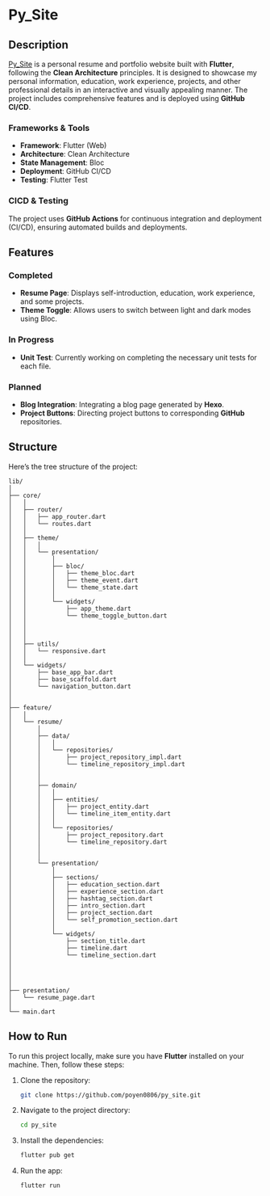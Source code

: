# Py_Site

## Description

[Py_Site](https://poyen0806.github.io/py_site/) is a personal resume and portfolio website built with **Flutter**, following the **Clean Architecture** principles. It is designed to showcase my personal information, education,  work experience, projects, and other professional details in an interactive and visually appealing manner. The project includes comprehensive features and is deployed using **GitHub CI/CD**.

### Frameworks & Tools
- **Framework**: Flutter (Web)
- **Architecture**: Clean Architecture
- **State Management**: Bloc
- **Deployment**: GitHub CI/CD
- **Testing**: Flutter Test

### CICD & Testing
The project uses **GitHub Actions** for continuous integration and deployment (CI/CD), ensuring automated builds and deployments.

## Features

### Completed
- **Resume Page**: Displays self-introduction, education, work experience, and some projects.
- **Theme Toggle**: Allows users to switch between light and dark modes using Bloc.

### In Progress
- **Unit Test**: Currently working on completing the necessary unit tests for each file.

### Planned
- **Blog Integration**: Integrating a blog page generated by **Hexo**.
- **Project Buttons**: Directing project buttons to corresponding **GitHub** repositories.

## Structure

Here’s the tree structure of the project:

```
lib/
│
├── core/
│   │
│   ├── router/
│   │   ├── app_router.dart
│   │   └── routes.dart
│   │
│   ├── theme/
│   │   │
│   │   └── presentation/
│   │       │
│   │       ├── bloc/
│   │       │   ├── theme_bloc.dart
│   │       │   ├── theme_event.dart
│   │       │   └── theme_state.dart
│   │       │
│   │       └── widgets/
│   │           ├── app_theme.dart
│   │           └── theme_toggle_button.dart
│   │
│   │
│   │
│   ├── utils/
│   │   └── responsive.dart
│   │
│   └── widgets/
│       ├── base_app_bar.dart
│       ├── base_scaffold.dart
│       └── navigation_button.dart
│
│
├── feature/
│   │
│   └── resume/
│       │
│       ├── data/
│       │   │
│       │   └── repositories/
│       │       ├── project_repository_impl.dart
│       │       └── timeline_repository_impl.dart
│       │
│       │
│       ├── domain/
│       │   │
│       │   ├── entities/
│       │   │   ├── project_entity.dart
│       │   │   └── timeline_item_entity.dart
│       │   │
│       │   └── repositories/
│       │       ├── project_repository.dart
│       │       └── timeline_repository.dart
│       │
│       │
│       └── presentation/
│           │
│           ├── sections/
│           │   ├── education_section.dart
│           │   ├── experience_section.dart
│           │   ├── hashtag_section.dart
│           │   ├── intro_section.dart
│           │   ├── project_section.dart
│           │   └── self_promotion_section.dart
│           │
│           └── widgets/
│               ├── section_title.dart
│               ├── timeline.dart
│               └── timeline_section.dart
│
│
│
│
├── presentation/
│   └── resume_page.dart
│
└── main.dart
```

## How to Run

To run this project locally, make sure you have **Flutter** installed on your machine. Then, follow these steps:

1. Clone the repository:
    ```bash
    git clone https://github.com/poyen0806/py_site.git
    ```

2. Navigate to the project directory:
    ```bash
    cd py_site
    ```

3. Install the dependencies:
    ```bash
    flutter pub get
    ```

4. Run the app:
    ```bash
    flutter run
    ```
